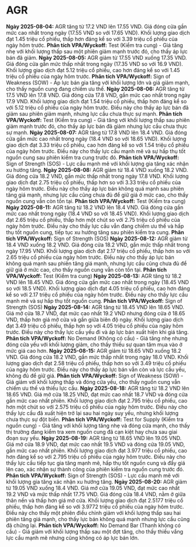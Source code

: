 # AGR

**Ngày 2025-08-04:** AGR tăng từ 17.2 VND lên 17.55 VND. Giá đóng cửa gần mức cao nhất trong ngày (17.55 VND so với 17.65 VND). Khối lượng giao dịch đạt 1.45 triệu cổ phiếu, thấp hơn đáng kể so với 3.39 triệu cổ phiếu của ngày hôm trước. **Phân tích VPA/Wyckoff:** Test (Kiểm tra cung) - Giá tăng nhẹ với khối lượng thấp sau một phiên giảm mạnh trước đó, cho thấy áp lực bán đã giảm.
**Ngày 2025-08-05:** AGR giảm từ 17.55 VND xuống 17.35 VND. Giá đóng cửa gần mức thấp nhất trong ngày (17.35 VND so với 16.9 VND). Khối lượng giao dịch đạt 5.12 triệu cổ phiếu, cao hơn đáng kể so với 1.45 triệu cổ phiếu của ngày hôm trước. **Phân tích VPA/Wyckoff:** Sign of Weakness (SOW) - Áp lực bán gia tăng với khối lượng lớn và giá giảm mạnh, cho thấy nguồn cung đang chiếm ưu thế.
**Ngày 2025-08-06:** AGR tăng từ 17.5 VND lên 17.8 VND. Giá đóng cửa 17.8 VND, gần mức cao nhất trong ngày 17.9 VND. Khối lượng giao dịch đạt 1.54 triệu cổ phiếu, thấp hơn đáng kể so với 5.12 triệu cổ phiếu của ngày hôm trước. Điều này cho thấy áp lực bán đã giảm sau phiên giảm mạnh, nhưng lực cầu chưa thực sự mạnh. **Phân tích VPA/Wyckoff:** Test (Kiểm tra cung) - Giá tăng với khối lượng thấp sau phiên giảm mạnh trước đó, cho thấy áp lực bán đã giảm nhưng lực cầu chưa thực sự mạnh.
**Ngày 2025-08-07:** AGR tăng từ 17.8 VND lên 18.4 VND. Giá đóng cửa gần mức cao nhất trong ngày (18.4 VND so với 18.65 VND). Khối lượng giao dịch đạt 3.33 triệu cổ phiếu, cao hơn đáng kể so với 1.54 triệu cổ phiếu của ngày hôm trước. Điều này cho thấy lực cầu mạnh mẽ và sự hấp thụ tốt nguồn cung sau phiên kiểm tra cung trước đó. **Phân tích VPA/Wyckoff:** Sign of Strength (SOS) - Lực cầu mạnh mẽ với khối lượng gia tăng xác nhận xu hướng tăng.
**Ngày 2025-08-08:** AGR giảm từ 18.4 VND xuống 18.2 VND. Giá đóng cửa 18.2 VND, gần mức thấp nhất trong ngày 17.8 VND. Khối lượng giao dịch đạt 2.75 triệu cổ phiếu, thấp hơn so với 3.33 triệu cổ phiếu của ngày hôm trước. Điều này cho thấy áp lực bán không quá mạnh sau phiên tăng giá mạnh, nhưng lực cầu cũng chưa đủ để giữ giá ở mức cao, cho thấy nguồn cung vẫn còn tồn tại. **Phân tích VPA/Wyckoff:** Test (Kiểm tra cung)
**Ngày 2025-08-11:** AGR tăng từ 18.2 VND lên 18.4 VND. Giá đóng cửa gần mức cao nhất trong ngày (18.4 VND so với 18.45 VND). Khối lượng giao dịch đạt 2.65 triệu cổ phiếu, thấp hơn một chút so với 2.75 triệu cổ phiếu của ngày hôm trước. Điều này cho thấy lực cầu vẫn đang chiếm ưu thế và hấp thụ tốt nguồn cung, tiếp tục xu hướng tăng sau phiên kiểm tra cung. **Phân tích VPA/Wyckoff:** Sign of Strength (SOS)
**Ngày 2025-08-12:** AGR giảm từ 18.4 VND xuống 18.2 VND. Giá đóng cửa 18.2 VND, gần mức thấp nhất trong ngày 17.95 VND. Khối lượng giao dịch đạt 2.17 triệu cổ phiếu, thấp hơn so với 2.65 triệu cổ phiếu của ngày hôm trước. Điều này cho thấy áp lực bán không quá mạnh sau phiên tăng giá mạnh, nhưng lực cầu cũng chưa đủ để giữ giá ở mức cao, cho thấy nguồn cung vẫn còn tồn tại. **Phân tích VPA/Wyckoff:** Test (Kiểm tra cung)
**Ngày 2025-08-13:** AGR tăng từ 18.2 VND lên 18.45 VND. Giá đóng cửa gần mức cao nhất trong ngày (18.45 VND so với 18.5 VND). Khối lượng giao dịch đạt 4.05 triệu cổ phiếu, cao hơn đáng kể so với 2.17 triệu cổ phiếu của ngày hôm trước. Điều này cho thấy lực cầu mạnh mẽ và sự hấp thụ tốt nguồn cung. **Phân tích VPA/Wyckoff:** Sign of Strength (SOS)
**Ngày 2025-08-14:** AGR tăng từ 18.45 VND lên 18.65 VND. Giá mở cửa 18.7 VND, đạt mức cao nhất 19.2 VND nhưng đóng cửa ở 18.65 VND, thấp hơn giá mở cửa và gần giữa biên độ ngày. Khối lượng giao dịch đạt 3.49 triệu cổ phiếu, thấp hơn so với 4.05 triệu cổ phiếu của ngày hôm trước. Điều này cho thấy lực cầu yếu đi và áp lực bán xuất hiện khi giá tăng. **Phân tích VPA/Wyckoff:** No Demand (Không có cầu) - Giá tăng nhẹ nhưng đóng cửa yếu với khối lượng giảm, cho thấy thiếu sự quan tâm mua vào ở mức giá cao hơn.
**Ngày 2025-08-15:** AGR giảm từ 18.65 VND xuống 18.2 VND. Giá đóng cửa 18.2 VND, gần mức thấp nhất trong ngày 18.0 VND. Khối lượng giao dịch đạt 2.58 triệu cổ phiếu, thấp hơn so với 3.49 triệu cổ phiếu của ngày hôm trước. Điều này cho thấy áp lực bán vẫn còn và lực cầu yếu, không đủ để giữ giá. **Phân tích VPA/Wyckoff:** Sign of Weakness (SOW) - Giá giảm với khối lượng thấp và đóng cửa yếu, cho thấy nguồn cung vẫn chiếm ưu thế và thiếu lực cầu.
**Ngày 2025-08-18:** AGR tăng từ 18.2 VND lên 18.65 VND. Giá mở cửa 18.25 VND, đạt mức cao nhất 18.7 VND và đóng cửa gần mức cao nhất phiên. Khối lượng giao dịch đạt 2.795 triệu cổ phiếu, cao hơn một chút so với 2.575 triệu cổ phiếu của ngày hôm trước. Điều này cho thấy lực cầu đã xuất hiện trở lại sau hai ngày suy yếu, nhưng khối lượng chưa thực sự đột biến. **Phân tích VPA/Wyckoff:** Test for Supply (Kiểm tra nguồn cung) - Giá tăng với khối lượng tăng nhẹ và đóng cửa mạnh, cho thấy thị trường đang kiểm tra xem nguồn cung đã cạn kiệt hay chưa sau giai đoạn suy yếu.
**Ngày 2025-08-19:** AGR tăng từ 18.65 VND lên 19.05 VND. Giá mở cửa 18.9 VND, đạt mức cao nhất 19.5 VND và đóng cửa 19.05 VND, gần mức cao nhất phiên. Khối lượng giao dịch đạt 3.977 triệu cổ phiếu, cao hơn đáng kể so với 2.795 triệu cổ phiếu của ngày hôm trước. Điều này cho thấy lực cầu tiếp tục gia tăng mạnh mẽ, hấp thụ tốt nguồn cung và đẩy giá lên cao, xác nhận sự thành công của phiên kiểm tra nguồn cung trước đó. **Phân tích VPA/Wyckoff:** Sign of Strength (SOS) - Lực cầu mạnh mẽ với khối lượng gia tăng xác nhận xu hướng tăng.
**Ngày 2025-08-20:** AGR giảm từ 19.05 VND xuống 18.4 VND. Giá mở cửa 19.05 VND, đạt mức cao nhất 19.2 VND và mức thấp nhất 17.75 VND. Giá đóng cửa 18.4 VND, nằm ở giữa thân nến và thấp hơn giá mở cửa. Khối lượng giao dịch đạt 2.5177 triệu cổ phiếu, thấp hơn đáng kể so với 3.9772 triệu cổ phiếu của ngày hôm trước. Điều này cho thấy một phiên điều chỉnh giảm với khối lượng thấp sau hai phiên tăng giá mạnh, cho thấy lực bán không quá mạnh nhưng lực cầu cũng đã chững lại. **Phân tích VPA/Wyckoff:** No Demand Bar (Thanh không có cầu) - Giá giảm với khối lượng thấp sau một đợt tăng, cho thấy thiếu vắng lực cầu mạnh mẽ nhưng cũng không có áp lực bán lớn.
